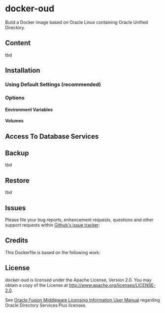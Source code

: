 # docker-oud

Build a Docker image based on Oracle Linux containing Oracle Unified Directory.

## Content

 tbd

## Installation

### Using Default Settings (recommended)

### Options

#### Environment Variables

#### Volumes

## Access To Database Services

## Backup

 tbd

## Restore

 tbd
## Issues

Please file your bug reports, enhancement requests, questions and other support requests within [Github's issue tracker](https://help.github.com/articles/about-issues/): 


## Credits
This Dockerfile is based on the following work:


## License


docker-oud is licensed under the Apache License, Version 2.0. You may obtain a copy of the License at <http://www.apache.org/licenses/LICENSE-2.0>. 

See [Oracle Fusion Middleware Licensing Information User Manual](http://docs.oracle.com/cd/E55108_01/doc.1213/e56762/im_options.htm#CIHFBCAG) regarding Oracle Directory Services Plus licenses.